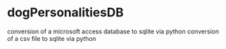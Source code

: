 # dogPersonalitiesDB
conversion of a microsoft access database to sqlite via python
conversion of a csv file to sqlite via python
